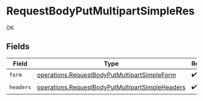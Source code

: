 # RequestBodyPutMultipartSimpleRes

OK


## Fields

| Field                                                                                                              | Type                                                                                                               | Required                                                                                                           | Description                                                                                                        |
| ------------------------------------------------------------------------------------------------------------------ | ------------------------------------------------------------------------------------------------------------------ | ------------------------------------------------------------------------------------------------------------------ | ------------------------------------------------------------------------------------------------------------------ |
| `form`                                                                                                             | [operations.RequestBodyPutMultipartSimpleForm](../../models/operations/requestbodyputmultipartsimpleform.md)       | :heavy_check_mark:                                                                                                 | N/A                                                                                                                |
| `headers`                                                                                                          | [operations.RequestBodyPutMultipartSimpleHeaders](../../models/operations/requestbodyputmultipartsimpleheaders.md) | :heavy_check_mark:                                                                                                 | N/A                                                                                                                |